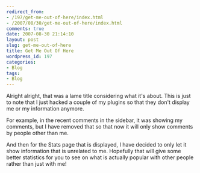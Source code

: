 ```yaml
---
redirect_from:
- /197/get-me-out-of-here/index.html
- /2007/08/30/get-me-out-of-here/index.html
comments: true
date: 2007-08-30 21:14:10
layout: post
slug: get-me-out-of-here
title: Get Me Out Of Here
wordpress_id: 197
categories:
- Blog
tags:
- Blog
---
```


Alright alright, that was a lame title considering what it's about.  This is just to note that I just hacked a couple of my plugins so that they don't display me or my information anymore.  

For example, in the recent comments in the sidebar, it was showing my comments, but I have removed that so that now it will only show comments by people other than me.  

And then for the Stats page that is displayed, I have decided to only let it show information that is unrelated to me.  Hopefully that will give some better statistics for you to see on what is actually popular with other people rather than just with me!
